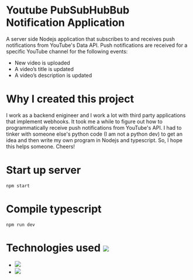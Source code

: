 # Youtube PubSubHubBub Notification Application

A server side Nodejs application that subscribes to and receives push notifications from YouTube's Data API. Push notifications are received for a specific YouTube channel for the following events: 

* New video is uploaded
* A video’s title is updated
* A video’s description is updated

# Why I created this project
I work as a backend enigineer and I work a lot with third party applications that implement webhooks. It took me a while to figure out how to programmatically receive push notifications from YouTube's API. I had to tinker with someone else's python code (I am not a python dev) to get an idea and then write my own program in Nodejs and typescript. So, I hope this helps someone. Cheers!

# Start up server
``npm start``

# Compile typescript
``npm run dev``
# Technologies used ![](https://img.shields.io/badge/Technologies-used-red.svg) 
* ![](https://img.shields.io/badge/Typescript-.ts-blue.svg) 
* ![](https://img.shields.io/badge/Nodejs-.js-green.svg) 


